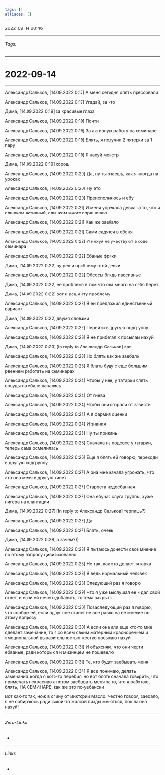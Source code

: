 ```yaml
---
tags: []
alliaces: []
---
```

2022-09-14
00:46
***
###### Tags: #
***
# 2022-09-14
***
Александр Сальков, [14.09.2022 0:17]
А меня сегодня опять прессовали

Александр Сальков, [14.09.2022 0:17]
Угадай, за что

Дима, [14.09.2022 0:19]
за красивые глаза

Александр Сальков, [14.09.2022 0:19]
Почти

Александр Сальков, [14.09.2022 0:19]
За активную работу на семинаре

Александр Сальков, [14.09.2022 0:19]
Блять, я получил 2 пятерки за 1 пару

Александр Сальков, [14.09.2022 0:19]
Я нахуй монстр

Дима, [14.09.2022 0:19]
хорош

Александр Сальков, [14.09.2022 0:20]
Да, ну ты знаешь, как я иногда на уроках

Александр Сальков, [14.09.2022 0:20]
Ну это

Александр Сальков, [14.09.2022 0:20]
Преисполняюсь и ебу

Александр Сальков, [14.09.2022 0:21]
И меня упрекала девка за то, что я слишком активный, слишком много спрашиваю

Александр Сальков, [14.09.2022 0:21]
Как же заебало

Александр Сальков, [14.09.2022 0:21]
Сами садятся в ебеня

Александр Сальков, [14.09.2022 0:22]
И нихуя не участвуют в ходе семинара

Александр Сальков, [14.09.2022 0:22]
Ебаные фрики

Дима, [14.09.2022 0:22]
ну реши проблему этой девки

Александр Сальков, [14.09.2022 0:22]
Обсосы блядь пассивные

Дима, [14.09.2022 0:22]
ее проблема в том что она много на себя берет

Дима, [14.09.2022 0:22]
вот и реши эту проблему

Александр Сальков, [14.09.2022 0:22]
Я ей предложил единственный вариант

Дима, [14.09.2022 0:22]
двумя словами

Александр Сальков, [14.09.2022 0:22]
Перейти в другую подгруппу

Александр Сальков, [14.09.2022 0:23]
Я не прибегал к посылам нахуй

Дима, [14.09.2022 0:23]
[In reply to Александр Сальков]
зря

Александр Сальков, [14.09.2022 0:23]
Но блять как же заебало

Александр Сальков, [14.09.2022 0:23]
Я блать буду с еще большим рвением работать на семинарах

Александр Сальков, [14.09.2022 0:24]
Чтобы у нее, у татарки блять сосуды на ебале лапались

Александр Сальков, [14.09.2022 0:24]
От гнева

Александр Сальков, [14.09.2022 0:24]
Чтобы они сгорали от зависти

Александр Сальков, [14.09.2022 0:24]
А я фармил оценки

Александр Сальков, [14.09.2022 0:24]
И знания

Александр Сальков, [14.09.2022 0:25]
Ну ты прикинь

Александр Сальков, [14.09.2022 0:26]
Сначала на подсосе у татарки, теперь сама осмелилась

Александр Сальков, [14.09.2022 0:26]
Еще я блять ей говорю, переходи в другую подгруппу

Александр Сальков, [14.09.2022 0:27]
А она мне начала угрожать, что это она меня в другую кинет

Александр Сальков, [14.09.2022 0:27]
Староста недоебанная

Александр Сальков, [14.09.2022 0:27]
Она ебучая слуга группы, хуже нигера на плантации

Дима, [14.09.2022 0:27]
[In reply to Александр Сальков]
терпишь?)

Александр Сальков, [14.09.2022 0:27]
Да

Александр Сальков, [14.09.2022 0:27]
Блять, очень

Дима, [14.09.2022 0:28]
а зачем?))

Александр Сальков, [14.09.2022 0:28]
Я пытаюсь донести свое мнение по этому вопросу цивилизованно

Александр Сальков, [14.09.2022 0:28]
Не так, как это делает татарка

Александр Сальков, [14.09.2022 0:28]
Я ведь нормальный человек

Александр Сальков, [14.09.2022 0:28]
Следующий раз я говорю

Александр Сальков, [14.09.2022 0:29]
Что я уже выслушал ее и дал свой ответ, и если ей нечего добавить, то тема закрыта

Александр Сальков, [14.09.2022 0:30]
Позаследующий раз я говорю, что сообщу ей, если вдруг сне станет не все равно на ее мнение по этому вопросу

Александр Сальков, [14.09.2022 0:30]
А если она или еще кто-то мне сделает замечание, то я со всем своим матерным красноречием и эмоциональной выразительностью жестко посылаю нахуй

Александр Сальков, [14.09.2022 0:31]
И объясняю, что они черти ебваные, ради которых я и мизинцем не пошевелю

Александр Сальков, [14.09.2022 0:31]
Те, кто будет заебывать меня

Александр Сальков, [14.09.2022 0:34]
Я все понимаю, делать замечания, когда я кого-то перебил, но вот блять сначала говорить, что примечать некрасиво а потом заебывать меня за то, что я работаю, блять, НА СЕМИНАРЕ, как же это по-уебански

Вот как-то так, нож в спину от Виктории Масло. Честно говоря, заебало, я не собираюсь ради какой-то жалкой пизды меняться, пошла она нахуй!
***
###### Zero-Links
-
***
###### Links
-